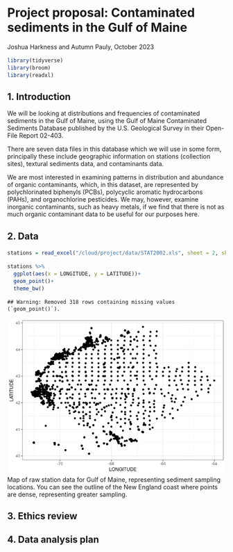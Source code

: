 Project proposal: Contaminated sediments in the Gulf of Maine
================
Joshua Harkness and Autumn Pauly,
October 2023

``` r
library(tidyverse)
library(broom)
library(readxl)
```

## 1. Introduction

We will be looking at distributions and frequencies of contaminated
sediments in the Gulf of Maine, using the Gulf of Maine Contaminated
Sediments Database published by the U.S. Geological Survey in their
Open-File Report 02-403.

There are seven data files in this database which we will use in some
form, principally these include geographic information on stations
(collection sites), textural sediments data, and contaminants data.

We are most interested in examining patterns in distribution and
abundance of organic contaminants, which, in this dataset, are
represented by polychlorinated biphenyls (PCBs), polycyclic aromatic
hydrocarbons (PAHs), and organochlorine pesticides. We may, however,
examine inorganic contaminants, such as heavy metals, if we find that
there is not as much organic contaminant data to be useful for our
purposes here.

## 2. Data

``` r
stations = read_excel("/cloud/project/data/STAT2002.xls", sheet = 2, skip = 3)
```

``` r
stations %>%
  ggplot(aes(x = LONGITUDE, y = LATITUDE))+
  geom_point()+
  theme_bw()
```

    ## Warning: Removed 318 rows containing missing values (`geom_point()`).

![](proposal_files/figure-gfm/unnamed-chunk-1-1.png)<!-- --> Map of raw
station data for Gulf of Maine, representing sediment sampling
locations. You can see the outline of the New England coast where points
are dense, representing greater sampling.

## 3. Ethics review

## 4. Data analysis plan
